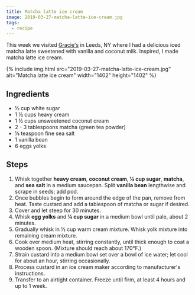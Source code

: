 ```yaml
---
title: Matcha latte ice cream
image: 2019-03-27-matcha-latte-ice-cream.jpg
tags:
  - recipe
---
```


This week we visited [Gracie's](https://www.graciestruckny.com/) in Leeds, NY where I had a delicious iced matcha latte sweetened with vanilla and coconut milk. Inspired, I made matcha latte ice cream.

<div class="photos">
{% include img.html src="2019-03-27-matcha-latte-ice-cream.jpg" alt="Matcha latte ice cream" width="1402" height="1402" %}
</div>

## Ingredients

- ½ cup white sugar
- 1 ½ cups heavy cream
- 1 ½ cups unsweetened coconut cream
- 2 - 3 tablespoons matcha (green tea powder)
- ⅛ teaspoon fine sea salt
- 1 vanilla bean
- 6 eggs yolks

## Steps

1. Whisk together **heavy cream**, **coconut cream**, **¼ cup sugar**, **matcha**, and **sea salt** in a medium saucepan. Split **vanilla bean** lengthwise and scrape in seeds; add pod.
2. Once bubbles begin to form around the edge of the pan, remove from heat. Taste custard and add a tablespoon of matcha or sugar if desired.
3. Cover and let steep for 30 minutes.
4. Whisk **egg yolks** and **¼ cup sugar** in a medium bowl until pale, about 2 minutes.
5. Gradually whisk in ½ cup warm cream mixture. Whisk yolk mixture into remaining cream mixture.
6. Cook over medium heat, stirring constantly, until thick enough to coat a wooden spoon. (Mixture should reach about 170°F.)
7. Strain custard into a medium bowl set over a bowl of ice water; let cool for about an hour, stirring occasionally.
8. Process custard in an ice cream maker according to manufacturer's instructions.
9. Transfer to an airtight container. Freeze until firm, at least 4 hours and up to 1 week.
